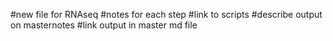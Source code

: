 #new file for RNAseq
#notes for each step
#link to scripts
#describe output on masternotes 
#link output in master md file

